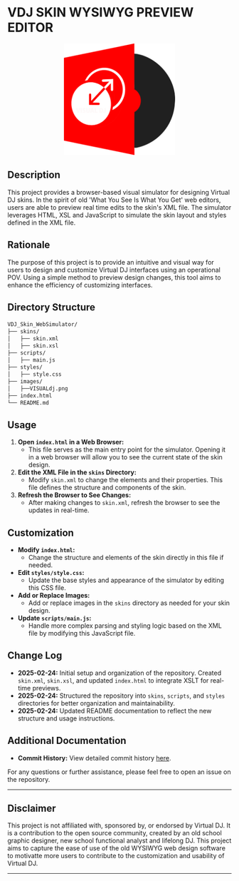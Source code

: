 # VDJ SKIN WYSIWYG PREVIEW EDITOR

<p align="center">
    <img src="https://github.com/LLPPR/VDJ_Skin_WebSimulator/blob/main/images/VISUALdj.png" alt="Visual DJ" width="250" height="250">
</p>

## Description
This project provides a browser-based visual simulator for designing Virtual DJ skins. In the spirit of old 'What You See Is What You Get' web editors, users are able to preview real time edits to the skin's XML file. The simulator leverages HTML, XSL and JavaScript to simulate the skin layout and styles defined in the XML file.

## Rationale
The purpose of this project is to provide an intuitive and visual way for users to design and customize Virtual DJ interfaces using an operational POV. Using a simple method to preview design changes, this tool aims to enhance the efficiency of customizing interfaces.

## Directory Structure
```
VDJ_Skin_WebSimulator/
├── skins/
│   ├── skin.xml
│   ├── skin.xsl
├── scripts/
│   ├── main.js
├── styles/
│   ├── style.css
├── images/
│   ├──VISUALdj.png
├── index.html
└── README.md
```

## Usage
1. **Open `index.html` in a Web Browser:** 
   - This file serves as the main entry point for the simulator. Opening it in a web browser will allow you to see the current state of the skin design.
2. **Edit the XML File in the `skins` Directory:**
   - Modify `skin.xml` to change the elements and their properties. This file defines the structure and components of the skin.
3. **Refresh the Browser to See Changes:**
   - After making changes to `skin.xml`, refresh the browser to see the updates in real-time.

## Customization
- **Modify `index.html`:**
  - Change the structure and elements of the skin directly in this file if needed.
- **Edit `styles/style.css`:**
  - Update the base styles and appearance of the simulator by editing this CSS file.
- **Add or Replace Images:**
  - Add or replace images in the `skins` directory as needed for your skin design.
- **Update `scripts/main.js`:**
  - Handle more complex parsing and styling logic based on the XML file by modifying this JavaScript file.

## Change Log
- **2025-02-24:** Initial setup and organization of the repository. Created `skin.xml`, `skin.xsl`, and updated `index.html` to integrate XSLT for real-time previews.
- **2025-02-24:** Structured the repository into `skins`, `scripts`, and `styles` directories for better organization and maintainability.
- **2025-02-24:** Updated README documentation to reflect the new structure and usage instructions.

## Additional Documentation
- **Commit History:** View detailed commit history [here](https://github.com/LLPPR/VDJ_Skin_WebSimulator/commits).

For any questions or further assistance, please feel free to open an issue on the repository.

---

## Disclaimer
This project is not affiliated with, sponsored by, or endorsed by Virtual DJ. It is a contribution to the open source community, created by an old school graphic designer, new school functional analyst and lifelong DJ. This project aims to capture the ease of use of the old WYSIWYG web design software to motivatte more users to contribute to the customization and usability of Virtual DJ.

---
